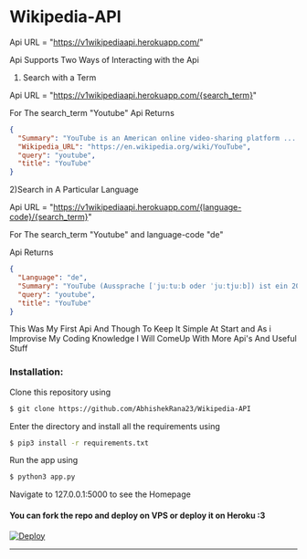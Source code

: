 # Wikipedia-API


Api URL = "https://v1wikipediaapi.herokuapp.com/"

Api Supports Two Ways of Interacting with the Api

1) Search with a Term

Api URL = "https://v1wikipediaapi.herokuapp.com/{search_term}"

For The search_term "Youtube"
Api Returns
```json
{
  "Summary": "YouTube is an American online video-sharing platform ......",
  "Wikipedia_URL": "https://en.wikipedia.org/wiki/YouTube",
  "query": "youtube",
  "title": "YouTube"
}
```
2)Search in A Particular Language

Api URL = "https://v1wikipediaapi.herokuapp.com/{language-code}/{search_term}"

For The search_term "Youtube" and language-code "de"

Api Returns 
```json
{
  "Language": "de",
  "Summary": "YouTube (Aussprache [ˈjuːtuːb oder ˈjuːtjuːb]) ist ein 2005 gegründetes Videoportal des US-amerikanischen Unternehmens ....",
  "query": "youtube",
  "title": "YouTube"
}
```

This Was My First Api And Though To Keep It Simple At Start and As i Improvise My Coding Knowledge I Will ComeUp With More Api's And Useful Stuff


### **Installation**:

Clone this repository using
```sh
$ git clone https://github.com/AbhishekRana23/Wikipedia-API
```
Enter the directory and install all the requirements using
```sh
$ pip3 install -r requirements.txt
```
Run the app using
```sh
$ python3 app.py
```
Navigate to 127.0.0.1:5000 to see the Homepage


#### You can fork the repo and deploy on VPS or deploy it on Heroku :3

[![Deploy](https://www.herokucdn.com/deploy/button.svg)](https://heroku.com/deploy?template=https://github.com/AbhishekRana23/Wikipedia-API/tree/master)


---
